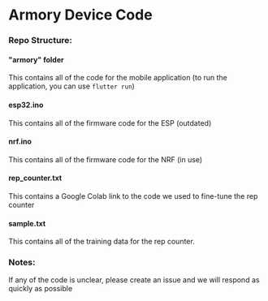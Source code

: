 # Armory Device Code

### Repo Structure:

#### "armory" folder
This contains all of the code for the mobile application
(to run the application, you can use `flutter run`)

#### esp32.ino
This contains all of the firmware code for the ESP (outdated)

#### nrf.ino
This contains all of the firmware code for the NRF (in use)

#### rep_counter.txt
This contains a Google Colab link to the code we used to fine-tune the rep counter

#### sample.txt
This contains all of the training data for the rep counter.

### Notes:
If any of the code is unclear, please create an issue and we will respond as quickly as possible
